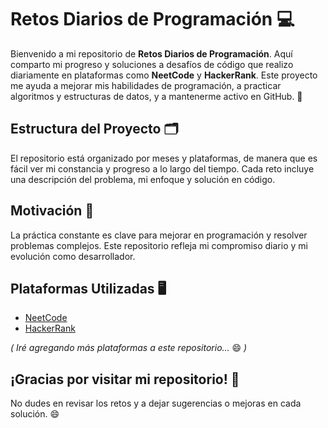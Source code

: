 # Retos Diarios de Programación 💻

Bienvenido a mi repositorio de **Retos Diarios de Programación**. Aquí comparto mi progreso y soluciones a desafíos de código que realizo diariamente en plataformas como **NeetCode** y **HackerRank**. Este proyecto me ayuda a mejorar mis habilidades de programación, a practicar algoritmos y estructuras de datos, y a mantenerme activo en GitHub. 🚀

## Estructura del Proyecto 🗂️

El repositorio está organizado por meses y plataformas, de manera que es fácil ver mi constancia y progreso a lo largo del tiempo. Cada reto incluye una descripción del problema, mi enfoque y solución en código.

## Motivación 💪

La práctica constante es clave para mejorar en programación y resolver problemas complejos. Este repositorio refleja mi compromiso diario y mi evolución como desarrollador.

## Plataformas Utilizadas 🖥️

- [NeetCode](https://neetcode.io/)
- [HackerRank](https://www.hackerrank.com/)

*( Iré agregando más plataformas a este repositorio...* 😄 *)*

## ¡Gracias por visitar mi repositorio! 🎉
No dudes en revisar los retos y a dejar sugerencias o mejoras en cada solución. 😄
